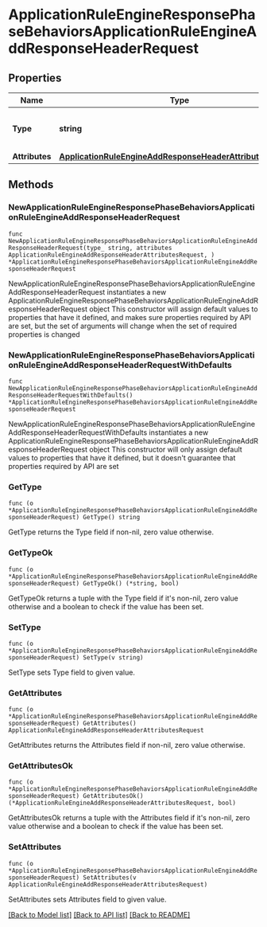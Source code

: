 # ApplicationRuleEngineResponsePhaseBehaviorsApplicationRuleEngineAddResponseHeaderRequest

## Properties

Name | Type | Description | Notes
------------ | ------------- | ------------- | -------------
**Type** | **string** | * &#x60;add_response_header&#x60; - add_response_header | 
**Attributes** | [**ApplicationRuleEngineAddResponseHeaderAttributesRequest**](ApplicationRuleEngineAddResponseHeaderAttributesRequest.md) |  | 

## Methods

### NewApplicationRuleEngineResponsePhaseBehaviorsApplicationRuleEngineAddResponseHeaderRequest

`func NewApplicationRuleEngineResponsePhaseBehaviorsApplicationRuleEngineAddResponseHeaderRequest(type_ string, attributes ApplicationRuleEngineAddResponseHeaderAttributesRequest, ) *ApplicationRuleEngineResponsePhaseBehaviorsApplicationRuleEngineAddResponseHeaderRequest`

NewApplicationRuleEngineResponsePhaseBehaviorsApplicationRuleEngineAddResponseHeaderRequest instantiates a new ApplicationRuleEngineResponsePhaseBehaviorsApplicationRuleEngineAddResponseHeaderRequest object
This constructor will assign default values to properties that have it defined,
and makes sure properties required by API are set, but the set of arguments
will change when the set of required properties is changed

### NewApplicationRuleEngineResponsePhaseBehaviorsApplicationRuleEngineAddResponseHeaderRequestWithDefaults

`func NewApplicationRuleEngineResponsePhaseBehaviorsApplicationRuleEngineAddResponseHeaderRequestWithDefaults() *ApplicationRuleEngineResponsePhaseBehaviorsApplicationRuleEngineAddResponseHeaderRequest`

NewApplicationRuleEngineResponsePhaseBehaviorsApplicationRuleEngineAddResponseHeaderRequestWithDefaults instantiates a new ApplicationRuleEngineResponsePhaseBehaviorsApplicationRuleEngineAddResponseHeaderRequest object
This constructor will only assign default values to properties that have it defined,
but it doesn't guarantee that properties required by API are set

### GetType

`func (o *ApplicationRuleEngineResponsePhaseBehaviorsApplicationRuleEngineAddResponseHeaderRequest) GetType() string`

GetType returns the Type field if non-nil, zero value otherwise.

### GetTypeOk

`func (o *ApplicationRuleEngineResponsePhaseBehaviorsApplicationRuleEngineAddResponseHeaderRequest) GetTypeOk() (*string, bool)`

GetTypeOk returns a tuple with the Type field if it's non-nil, zero value otherwise
and a boolean to check if the value has been set.

### SetType

`func (o *ApplicationRuleEngineResponsePhaseBehaviorsApplicationRuleEngineAddResponseHeaderRequest) SetType(v string)`

SetType sets Type field to given value.


### GetAttributes

`func (o *ApplicationRuleEngineResponsePhaseBehaviorsApplicationRuleEngineAddResponseHeaderRequest) GetAttributes() ApplicationRuleEngineAddResponseHeaderAttributesRequest`

GetAttributes returns the Attributes field if non-nil, zero value otherwise.

### GetAttributesOk

`func (o *ApplicationRuleEngineResponsePhaseBehaviorsApplicationRuleEngineAddResponseHeaderRequest) GetAttributesOk() (*ApplicationRuleEngineAddResponseHeaderAttributesRequest, bool)`

GetAttributesOk returns a tuple with the Attributes field if it's non-nil, zero value otherwise
and a boolean to check if the value has been set.

### SetAttributes

`func (o *ApplicationRuleEngineResponsePhaseBehaviorsApplicationRuleEngineAddResponseHeaderRequest) SetAttributes(v ApplicationRuleEngineAddResponseHeaderAttributesRequest)`

SetAttributes sets Attributes field to given value.



[[Back to Model list]](../README.md#documentation-for-models) [[Back to API list]](../README.md#documentation-for-api-endpoints) [[Back to README]](../README.md)



